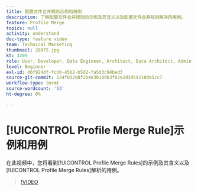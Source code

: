 ```yaml
---
title: 配置文件合并规则示例和用例
description: 了解配置文件合并规则的示例及其含义以及配置文件合并规则解决的用例。
feature: Profile Merge
topics: null
activity: understand
doc-type: feature video
team: Technical Marketing
thumbnail: 28975.jpg
kt: 3709
role: User, Developer, Data Engineer, Architect, Data Architect, Admin, Leader
level: Beginner
exl-id: d6f924df-fcbb-45b2-b5d2-fa5d3c94bed3
source-git-commit: 124f03208f2b4e3b109b3f02a2d3d59210da5cc7
workflow-type: tm+mt
source-wordcount: '53'
ht-degree: 0%

---
```


# [!UICONTROL Profile Merge Rule]示例和用例

在此视频中，您将看到[!UICONTROL Profile Merge Rules]的示例及其含义以及[!UICONTROL Profile Merge Rules]解析的用例。

>[!VIDEO](https://video.tv.adobe.com/v/28975/?quality=12)
